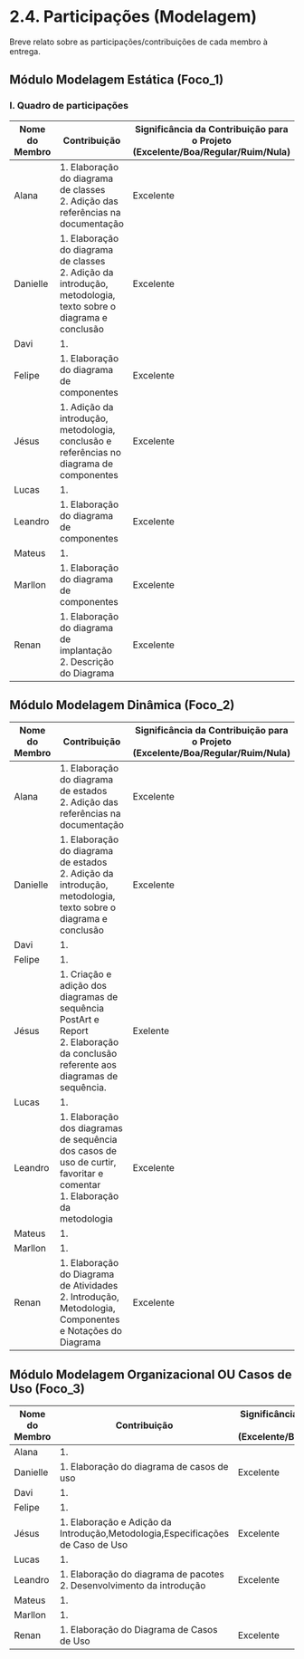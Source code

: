 # 2.4. Participações (Modelagem)

Breve relato sobre as participações/contribuições de cada membro à entrega.

<!-- Observações da professora: -->
<!-- |Nome do Membro | Contribuição | Significância da Contribuição para o Projeto (Excelente/Boa/Regular/Ruim/Nula) | Comprobatórios Claros (com link)

EXEMPLO:
| Fulano | 1. Participação na elaboração do Diagrama de Atividades. | Boa | Registro nos Versionamentos do Documento de Modelagem Dinâmica, conforme (link).

TODOS DEVEM PARTICIPAR, MOSTRANDO SEUS PONTOS DE VISTA E COMO COLABORARAM NESSA ETAPA DA ENTREGA COM COMPROBATÓRIOS. -->

## Módulo Modelagem Estática (Foco_1)

### I. Quadro de participações

| Nome do Membro | Contribuição                                                                             | Significância da Contribuição para o Projeto <br> (Excelente/Boa/Regular/Ruim/Nula) | Comprobatórios                                                                                                                                                                                                |
| -------------- | ---------------------------------------------------------------------------------------- | ----------------------------------------------------------------------------------- | ------------------------------------------------------------------------------------------------------------------------------------------------------------------------------------------------------------- |
| Alana          | 1. Elaboração do diagrama de classes <br> 2. Adição das referências na documentação    |  Excelente <br>     |  [1. Gravação](https://drive.google.com/file/d/1Mgnb5POQBL-YGM_moiSob5H4-NMkT112/view?usp=drive_link) <br> [1. Commit](https://github.com/UnBArqDsw2025-1-Turma01/2025.1-T01-_G2_PinacotecaOnline_Entrega_02/commit/fdc2ec7a83f2ad9085d53e8e2efee76b30941a03) <br> [2. Commit](https://github.com/UnBArqDsw2025-1-Turma01/2025.1-T01-_G2_PinacotecaOnline_Entrega_02/commit/dd189e5d0e6141c97b682ca39e5b212b5830c880) <br>    |
| Danielle       | 1. Elaboração do diagrama de classes <br> 2. Adição da introdução, metodologia, texto sobre o diagrama e conclusão    |  Excelente <br>      |  [1. Gravação](https://drive.google.com/file/d/1Mgnb5POQBL-YGM_moiSob5H4-NMkT112/view?usp=drive_link) <br> [1 e 2. Commit](https://github.com/UnBArqDsw2025-1-Turma01/2025.1-T01-_G2_PinacotecaOnline_Entrega_02/commit/fdc2ec7a83f2ad9085d53e8e2efee76b30941a03) <br> [2. Commit](https://github.com/UnBArqDsw2025-1-Turma01/2025.1-T01-_G2_PinacotecaOnline_Entrega_02/commit/a3eecacab8e4a11f4d67bf7208d352d315e1fe6f) <br>    |
| Davi           | 1. <br>                                                                                  |                                                                                     | [1. ](#) <br>                                                                                                                                                                                                 |
| Felipe         | 1. Elaboração do diagrama de componentes <br>                                            | Excelente                                                                           | [1. ]() <br>                                                                                                                                                                                                  |
| Jésus          | 1. Adição da introdução, metodologia, conclusão e referências no diagrama de componentes | Excelente                                                                           | [1. Commit ](https://github.com/UnBArqDsw2025-1-Turma01/2025.1-T01-_G2_PinacotecaOnline_Entrega_02/commit/3e0a096c5ac9280b52b59c14728a91a56f55b02b) <br>                                                                                                                                                                                                  |
| Lucas          | 1. <br>                                                                                  |                                                                                     | [1. ](#) <br>                                                                                                                                                                                                 |
| Leandro        | 1. Elaboração do diagrama de componentes <br>                                            | Excelente                                                                           | [1. Gravação](https://drive.google.com/file/d/1nrjE8y-wmhvA9KtpHx0_d3rK6yz3P3x8/view?usp=sharing) <br> [2. Gravação](https://drive.google.com/file/d/1GDof-AXUX33EcIujGPzXRo3-WjnhfFVU/view?usp=sharing) <br> |
| Mateus         | 1. <br>                                                                                  |                                                                                     | [1. ](#) <br>                                                                                                                                                                                                 |
| Marllon        | 1. Elaboração do diagrama de componentes <br>                                            | Excelente                                                                           | [1. ]() <br>                                                                                                                                                                                                  |
| Renan          | 1. Elaboração do diagrama de implantação <br> 2. Descrição do Diagrama                                                                             |  Excelente                                                                                   | [1. Histórico de Versão Drawio](assets/images/contribuicao_implantacao_renan.jpg) <br> [2. Commit](https://github.com/UnBArqDsw2025-1-Turma01/2025.1-T01-_G2_PinacotecaOnline_Entrega_02/commit/cdb09b20a680d7592d1affa115398750811d3532)  <br>  [3. Commit](https://github.com/UnBArqDsw2025-1-Turma01/2025.1-T01-_G2_PinacotecaOnline_Entrega_02/commit/13996811a91b8d78e59b719c14ebb848f08f5b36)                                                                                                                                                                                             |

## Módulo Modelagem Dinâmica (Foco_2)

| Nome do Membro | Contribuição                                                                                                                     | Significância da Contribuição para o Projeto <br> (Excelente/Boa/Regular/Ruim/Nula) | Comprobatórios                          |
| -------------- | -------------------------------------------------------------------------------------------------------------------------------- | ----------------------------------------------------------------------------------- | --------------------------------------- |
| Alana         |  1. Elaboração do diagrama de estados <br> 2. Adição das referências na documentação |   Excelente <br>    | [1. Gravação](https://drive.google.com/file/d/179eTha9lBJC3YQ-kma0HoA75WbZ05pKg/view?usp=drive_link) <br> [1. Commit](https://github.com/UnBArqDsw2025-1-Turma01/2025.1-T01-_G2_PinacotecaOnline_Entrega_02/commit/3d35ef9a675fc5f803b4abb378ccaaf116de7199) <br> [2. Commit](https://github.com/UnBArqDsw2025-1-Turma01/2025.1-T01-_G2_PinacotecaOnline_Entrega_02/commit/c1201b021b1aa8418dfa01927aa3ed0356691f4c) <br>  |
| Danielle       | 1. Elaboração do diagrama de estados <br> 2. Adição da introdução, metodologia, texto sobre o diagrama e conclusão |   Excelente <br>    | [1. Gravação](https://drive.google.com/file/d/179eTha9lBJC3YQ-kma0HoA75WbZ05pKg/view?usp=drive_link) <br> [1. Commit](https://github.com/UnBArqDsw2025-1-Turma01/2025.1-T01-_G2_PinacotecaOnline_Entrega_02/commit/3d35ef9a675fc5f803b4abb378ccaaf116de7199) <br> [2. Commit](https://github.com/UnBArqDsw2025-1-Turma01/2025.1-T01-_G2_PinacotecaOnline_Entrega_02/commit/39603d058a23d8f06afa62475ce1632f065c58ab) <br>  |
| Davi           | 1. <br>                                                                                                                          |                                                                                     | [1. ](#) <br>                           |
| Felipe         | 1. <br>                                                                                                                          |                                                                                     | [1. ](#) <br>                           |
| Jésus          | 1. Criação e adição dos diagramas de sequência PostArt e Report<br>  2. Elaboração da conclusão referente aos diagramas de sequência.                                                                                                                        |     Exelente                                                                                | [1. Commit ](https://github.com/UnBArqDsw2025-1-Turma01/2025.1-T01-_G2_PinacotecaOnline_Entrega_02/commit/8fd8eea900217d68a5014f859c67bb0ffe9a732f) <br> [1.1 Commit ](https://github.com/UnBArqDsw2025-1-Turma01/2025.1-T01-_G2_PinacotecaOnline_Entrega_02/commit/a7f599601e187a9b768774f0b5a82e2139b79d22) <br> [2. Commit](https://github.com/UnBArqDsw2025-1-Turma01/2025.1-T01-_G2_PinacotecaOnline_Entrega_02/commit/979b001adaeeb648486ce22c11becacd942b9842) <br>                        |
| Lucas          | 1. <br>                                                                                                                          |                                                                                     | [1. ](#) <br>                           |
| Leandro        | 1. Elaboração dos diagramas de sequência dos casos de uso de curtir, favoritar e comentar <br> 1. Elaboração da metodologia <br> | Excelente                                                                           | [1. Commit](#) <br> [2. Commit](#) <br> |
| Mateus         | 1. <br>                                                                                                                          |                                                                                     | [1. ](#) <br>                           |
| Marllon        | 1. <br>                                                                                                                          |                                                                                     | [1. ](#) <br>                           |
| Renan          | 1. Elaboração do Diagrama de Atividades <br>  2. Introdução, Metodologia, Componentes e Notações do Diagrama                                                                                                                        | Excelente                                                                                    | [1. Histórico de Versão Drawio](assets/images/contribuicao_atividades_renan.jpg) <br> [2. Commit](https://github.com/UnBArqDsw2025-1-Turma01/2025.1-T01-_G2_PinacotecaOnline_Entrega_02/commit/74e4b957ee26eefa70a438ed69df3dc467bddb62)                          |

## Módulo Modelagem Organizacional OU Casos de Uso (Foco_3)

| Nome do Membro | Contribuição                                                               | Significância da Contribuição para o Projeto <br> (Excelente/Boa/Regular/Ruim/Nula) | Comprobatórios                            |
| -------------- | -------------------------------------------------------------------------- | ----------------------------------------------------------------------------------- | ----------------------------------------- |
| Alana          | 1. <br>                                                                    |                                                                                     | [1. ](#) <br>                             |
| Danielle       |  1. Elaboração do diagrama de casos de uso | Excelente <br> | [1. Commit](#) <br> |
| Davi           | 1. <br>                                                                    |                                                                                     | [1. ](#) <br>                             |
| Felipe         | 1. <br>                                                                    |                                                                                     | [1. ](#) <br>                             |
| Jésus          | 1. Elaboração e Adição da Introdução,Metodologia,Especificações de Caso de Uso<br>                                                                    |      Excelente                                                                               | [1. Commit ](#) <br>                             |
| Lucas          | 1. <br>                                                                    |                                                                                     | [1. ](#) <br>                             |
| Leandro        | 1. Elaboração do diagrama de pacotes <br> 2. Desenvolvimento da introdução | Excelente                                                                           | [1. Gravação](#) <br> [2. Commit](#) <br> |
| Mateus         | 1. <br>                                                                    |                                                                                     | [1. ](#) <br>                             |
| Marllon        | 1. <br>                                                                    |                                                                                     | [1. ](#) <br>                             |
| Renan          | 1. Elaboração do Diagrama de Casos de Uso<br>                                                                    |  Excelente                                                                                   | [1. Histórico de Versão Drawio](assets/images/contribuicao_atividades_renan.jpg) <br>                          |
